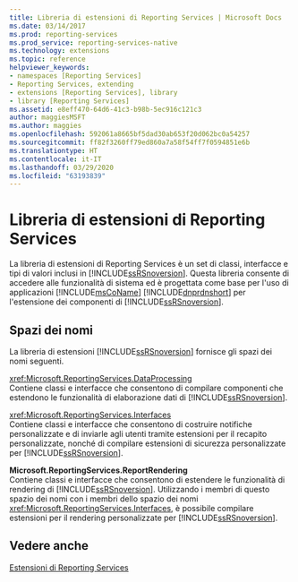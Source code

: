 ```yaml
---
title: Libreria di estensioni di Reporting Services | Microsoft Docs
ms.date: 03/14/2017
ms.prod: reporting-services
ms.prod_service: reporting-services-native
ms.technology: extensions
ms.topic: reference
helpviewer_keywords:
- namespaces [Reporting Services]
- Reporting Services, extending
- extensions [Reporting Services], library
- library [Reporting Services]
ms.assetid: e8eff470-64d6-41c3-b98b-5ec916c121c3
author: maggiesMSFT
ms.author: maggies
ms.openlocfilehash: 592061a8665bf5dad30ab653f20d062bc0a54257
ms.sourcegitcommit: ff82f3260ff79ed860a7a58f54ff7f0594851e6b
ms.translationtype: HT
ms.contentlocale: it-IT
ms.lasthandoff: 03/29/2020
ms.locfileid: "63193839"
---
```

# <a name="reporting-services-extension-library"></a>Libreria di estensioni di Reporting Services
  La libreria di estensioni di Reporting Services è un set di classi, interfacce e tipi di valori inclusi in [!INCLUDE[ssRSnoversion](../../includes/ssrsnoversion-md.md)]. Questa libreria consente di accedere alle funzionalità di sistema ed è progettata come base per l'uso di applicazioni [!INCLUDE[msCoName](../../includes/msconame-md.md)] [!INCLUDE[dnprdnshort](../../includes/dnprdnshort-md.md)] per l'estensione dei componenti di [!INCLUDE[ssRSnoversion](../../includes/ssrsnoversion-md.md)].  
  
## <a name="namespaces"></a>Spazi dei nomi  
 La libreria di estensioni [!INCLUDE[ssRSnoversion](../../includes/ssrsnoversion-md.md)] fornisce gli spazi dei nomi seguenti.  
  
 <xref:Microsoft.ReportingServices.DataProcessing>  
 Contiene classi e interfacce che consentono di compilare componenti che estendono le funzionalità di elaborazione dati di [!INCLUDE[ssRSnoversion](../../includes/ssrsnoversion-md.md)].  
  
 <xref:Microsoft.ReportingServices.Interfaces>  
 Contiene classi e interfacce che consentono di costruire notifiche personalizzate e di inviarle agli utenti tramite estensioni per il recapito personalizzate, nonché di compilare estensioni di sicurezza personalizzate per [!INCLUDE[ssRSnoversion](../../includes/ssrsnoversion-md.md)].  
  
 **Microsoft.ReportingServices.ReportRendering**  
 Contiene classi e interfacce che consentono di estendere le funzionalità di rendering di [!INCLUDE[ssRSnoversion](../../includes/ssrsnoversion-md.md)]. Utilizzando i membri di questo spazio dei nomi con i membri dello spazio dei nomi <xref:Microsoft.ReportingServices.Interfaces>, è possibile compilare estensioni per il rendering personalizzate per [!INCLUDE[ssRSnoversion](../../includes/ssrsnoversion-md.md)].  
  
## <a name="see-also"></a>Vedere anche  
 [Estensioni di Reporting Services](../../reporting-services/extensions/reporting-services-extensions.md)  
  
  
